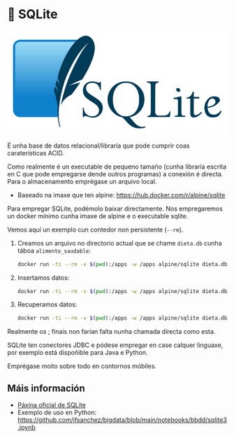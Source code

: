 # 🧾 SQLite

![Logo SQLite](images/sqlite/SQLite370.svg#derecha "Logo SQLite")

É unha base de datos relacional/libraría que pode cumprir coas caraterísticas ACID.

Como realmente é un executable de pequeno tamaño (cunha libraría escrita en C que pode empregarse dende outros programas) a conexión é directa. Para o almacenamento emprégase un arquivo local.

 - Baseado na imaxe que ten alpine: <https://hub.docker.com/r/alpine/sqlite>

Para empregar SQLite, podémolo baixar directamente. Nos empregaremos un docker mínimo cunha imaxe de alpine e o executable sqlite.

Vemos aquí un exemplo cun contedor non persistente (`--rm`).

1. Creamos un arquivo no directorio actual que se chame `dieta.db` cunha táboa `alimento_saudable`:

    ~~~ bash
    docker run -ti --rm -v $(pwd):/apps -w /apps alpine/sqlite dieta.db "CREATE TABLE alimento_saudable (id INTEGER PRIMARY KEY, nome TEXT);"
    ~~~

2. Insertamos datos:

    ~~~ bash
    docker run -ti --rm -v $(pwd):/apps -w /apps alpine/sqlite dieta.db "INSERT INTO alimento_saudable(id, nome) VALUES(1, 'Chourizo');"
    ~~~

3. Recuperamos datos:

    ~~~ bash
    docker run -ti --rm -v $(pwd):/apps -w /apps alpine/sqlite dieta.db "SELECT * FROM alimento_saudable;"
    ~~~

Realmente os ; finais non farían falta nunha chamada directa como esta.

SQLite ten conectores JDBC e pódese empregar en case calquer linguaxe, por exemplo está dispoñible para Java e Python.

Emprégase moito sobre todo en contornos móbiles.

## Máis información

- [Páxina oficial de SQLite](https://sqlite.org/)
- Exemplo de uso en Python: <https://github.com/jfsanchez/bigdata/blob/main/notebooks/bbdd/sqlite3.ipynb>
